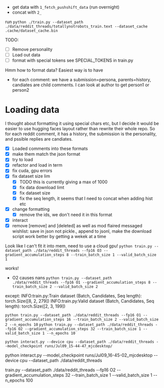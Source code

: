 - get data with `1_fetch_pushshift_data` (run overnight)
- concat with `2_`

run
`python ./train.py --dataset_path ./data/reddit_threads/totallynotrobots_train.text --dataset_cache .cache/dataset_cache.bin`

TODO:
- [ ] Remove personality
- [ ] Load out data
- [ ] format with special tokens see SPECIAL_TOKENS in train.py

Hmm how to format data? Easiest way is to have
- for each comment: we have a submission=persona, parents=history, candiates are child comments. I can look at author to get person1 or person2



# Loading data

I thought about formatting it using special  chars etc, but I decide it would be easier to use hugging faces layout rather than rewrite their whole repo. So for each reddit comment, it has a history, the submission is the personality, and pssible replies are candiates.

- [x] Loaded comments into these formats
- [x] make them match the json format
- [x] try to load
- [x] refactor and load in term
- [x] fix cuda, gpu errors
- [x] fix dataset size lim
    - [x]  TODO this is currently giving a max of 1000
    - [x]  fix data download limt
    - [x]  fix dataset size
    - [x]  fix the seq length, it seems that I need to concat when adding hist etc
- [x] change formatting
  - [x] remove the ids, we don't need it in this format
- [x] interact
- [x] remove [remove] and [deleted] as well as mod flaired messaged
wishlist: save in json not pickle., append to jsonl, make the download script work better by getting a wekek at a time

Look like I can't fit it into mem, need to use a cloud gpu!
`python train.py --dataset_path ./data/reddit_threads --fp16 O3 --gradient_accumulation_steps 8 --train_batch_size 1 --valid_batch_size 1`

works!
- O2 causes nans
`python train.py --dataset_path ./data/reddit_threads --fp16 O1 --gradient_accumulation_steps 8 --train_batch_size 2 --valid_batch_size 2`


except:
INFO:train.py:Train dataset (Batch, Candidates, Seq length): torch.Size([8, 2, 279])
INFO:train.py:Valid dataset (Batch, Candidates, Seq length): torch.Size([2, 3, 199])

`python train.py --dataset_path ./data/reddit_threads --fp16 O1 --gradient_accumulation_steps 16 --train_batch_size 2 --valid_batch_size 2 --n_epochs 10`
`python train.py --dataset_path ./data/reddit_threads --fp16 O2 --gradient_accumulation_steps 32 --train_batch_size 1 --valid_batch_size 1 --n_epochs 10`

`python interact.py --device cpu --dataset_path ./data/reddit_threads --model_checkpoint runs/Jul09_15-44-47_mjcdesktop/`

python interact.py  --model_checkpoint runs/Jul09_16-45-02_mjcdesktop --device cpu --dataset_path ./data/reddit_threads


train.py --dataset_path ./data/reddit_threads --fp16 O2 --gradient_accumulation_steps 32 --train_batch_size 1 --valid_batch_size 1 --n_epochs 100
